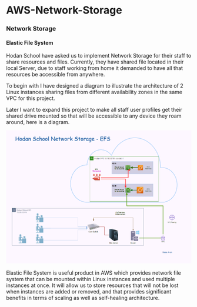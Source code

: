 # AWS-Network-Storage

### Network Storage
#### Elastic File System


Hodan School have asked us to implement Network Storage for their staff to share resources and files. Currently, they have shared file located in their local Server, due to staff working from home it demanded to have all that resources be accessible from anywhere. 

To begin with I have designed a diagram to illustrate the architecture of 2 Linux instances sharing files from different availability zones in the same VPC for this project. 

Later I want to expand this project to make all staff user profiles get their shared drive mounted so that will be accessible to any device they roam around, here is a diagram. 

![Elastic File System](https://github.com/MoRoble/AWS-Network-Storage/blob/ea1c7fc40e43fa3f0a699e300a3a4a70a8d3bff4/Hodan-EFS1.png)

Elastic File System is useful product in AWS which provides network file system that can be mounted within Linux instances and used multiple instances at once. It will allow us to store resources that will not be lost when instances are added or removed, and that provides significant benefits in terms of scaling as well as self-healing architecture.
